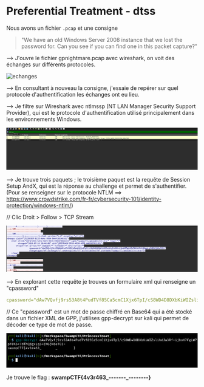 # Preferential Treatment - dtss

Nous avons un fichier `.pcap` et une consigne 
> "We have an old Windows Server 2008 instance that we lost the password for. Can you see if you can find one in this packet capture?"

--> J'ouvre le fichier gpnightmare.pcap avec wireshark, on voit des échanges sur différents protocoles.

![echanges](data/échanges.png)

--> En consultant à nouveau la consigne, j'essaie de repérer sur quel protocole d'authentification les échanges ont eu lieu. 

--> Je filtre sur Wireshark avec ntlmssp (NT LAN Manager Security Support Provider), qui est le protocole d'authentification utilisé principalement dans les environnements Windows.

![Filter NTLMSSP](data/filter.png)

--> Je trouve trois paquets ; le troisième paquet est la requête de Session Setup AndX, qui est la réponse au challenge et permet de s'authentifier. (Pour se renseigner sur le protocole NTLM ==> https://www.crowdstrike.com/fr-fr/cybersecurity-101/identity-protection/windows-ntlm/)

// Clic Droit > Follow > TCP Stream

![XML Stream](data/stream.png)

--> En explorant cette requête je trouves un formulaire xml qui renseigne un "cpassword"

```yml
cpassword="dAw7VQvfj9rs53A8t4PudTVf85Ca5cmC1Xjx6TpI/cS8WD4D8DXbKiWIZslihdJw3Rf+ijboX7FgLW7pF0K6x7dfhQ8gxLq34ENGjN8eTOI="
```

// Ce "cpassword" est un mot de passe chiffré en Base64 qui a été stocké dans un fichier XML de GPP, j'utilises gpp-decrypt sur kali qui permet de décoder ce type de mot de passe.

![Flag](data/flag.png)


Je trouve le flag : **swampCTF{4v3r463_-------_--------}**
